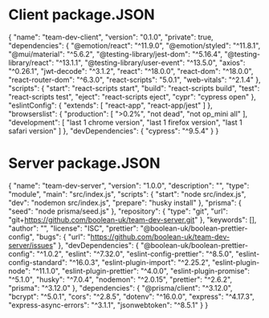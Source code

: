 # Client package.JSON
{
  "name": "team-dev-client",
  "version": "0.1.0",
  "private": true,
  "dependencies": {
    "@emotion/react": "^11.9.0",
    "@emotion/styled": "^11.8.1",
    "@mui/material": "^5.6.2",
    "@testing-library/jest-dom": "^5.16.4",
    "@testing-library/react": "^13.1.1",
    "@testing-library/user-event": "^13.5.0",
    "axios": "^0.26.1",
    "jwt-decode": "^3.1.2",
    "react": "^18.0.0",
    "react-dom": "^18.0.0",
    "react-router-dom": "^6.3.0",
    "react-scripts": "5.0.1",
    "web-vitals": "^2.1.4"
  },
  "scripts": {
    "start": "react-scripts start",
    "build": "react-scripts build",
    "test": "react-scripts test",
    "eject": "react-scripts eject",
    "cypr": "cypress open"
  },
  "eslintConfig": {
    "extends": [
      "react-app",
      "react-app/jest"
    ]
  },
  "browserslist": {
    "production": [
      ">0.2%",
      "not dead",
      "not op_mini all"
    ],
    "development": [
      "last 1 chrome version",
      "last 1 firefox version",
      "last 1 safari version"
    ]
  },
  "devDependencies": {
    "cypress": "^9.5.4"
  }
}

# Server package.JSON
{
  "name": "team-dev-server",
  "version": "1.0.0",
  "description": "",
  "type": "module",
  "main": "src/index.js",
  "scripts": {
    "start": "node src/index.js",
    "dev": "nodemon src/index.js",
    "prepare": "husky install"
  },
  "prisma": {
    "seed": "node prisma/seed.js"
  },
  "repository": {
    "type": "git",
    "url": "git+https://github.com/boolean-uk/team-dev-server.git"
  },
  "keywords": [],
  "author": "",
  "license": "ISC",
  "prettier": "@boolean-uk/boolean-prettier-config",
  "bugs": {
    "url": "https://github.com/boolean-uk/team-dev-server/issues"
  },
  "devDependencies": {
    "@boolean-uk/boolean-prettier-config": "^1.0.2",
    "eslint": "^7.32.0",
    "eslint-config-prettier": "^8.5.0",
    "eslint-config-standard": "^16.0.3",
    "eslint-plugin-import": "^2.25.2",
    "eslint-plugin-node": "^11.1.0",
    "eslint-plugin-prettier": "^4.0.0",
    "eslint-plugin-promise": "^5.1.0",
    "husky": "^7.0.4",
    "nodemon": "^2.0.15",
    "prettier": "^2.6.2",
    "prisma": "^3.12.0"
  },
  "dependencies": {
    "@prisma/client": "^3.12.0",
    "bcrypt": "^5.0.1",
    "cors": "^2.8.5",
    "dotenv": "^16.0.0",
    "express": "^4.17.3",
    "express-async-errors": "^3.1.1",
    "jsonwebtoken": "^8.5.1"
  }
}
